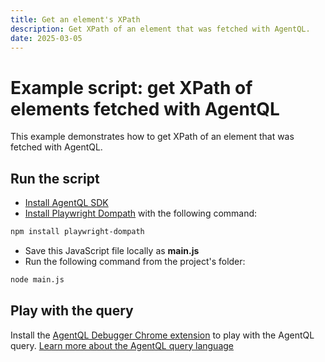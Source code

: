 ```yaml
---
title: Get an element's XPath
description: Get XPath of an element that was fetched with AgentQL.
date: 2025-03-05
---
```


# Example script: get XPath of elements fetched with AgentQL

This example demonstrates how to get XPath of an element that was fetched with AgentQL.

## Run the script

- [Install AgentQL SDK](https://docs.agentql.com/javascript-sdk/installation)
- [Install Playwright Dompath](https://www.npmjs.com/package/playwright-dompath) with the following command:

```bash
npm install playwright-dompath
```

- Save this JavaScript file locally as **main.js**
- Run the following command from the project's folder:

```bash
node main.js
```

## Play with the query

Install the [AgentQL Debugger Chrome extension](https://docs.agentql.com/installation/chrome-extension-installation) to play with the AgentQL query. [Learn more about the AgentQL query language](https://docs.agentql.com/agentql-query/query-intro)
